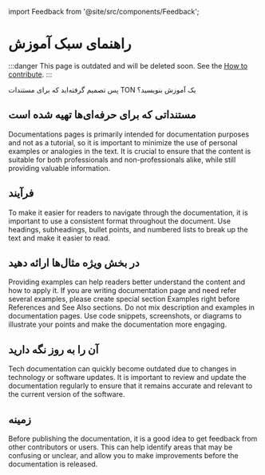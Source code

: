 import Feedback from '@site/src/components/Feedback';

# راهنمای سبک آموزش

:::danger
This page is outdated and will be deleted soon.
See the [How to contribute](/v3/contribute/).
:::

پس تصمیم گرفته‌اید که برای مستندات TON یک آموزش بنویسید؟

## مستنداتی که برای حرفه‌ای‌ها تهیه شده است

Documentations pages is primarily intended for documentation purposes and not as a tutorial, so it is important to minimize the use of personal examples or analogies in the text. It is crucial to ensure that the content is suitable for both professionals and non-professionals alike, while still providing valuable information.

## فرآیند

To make it easier for readers to navigate through the documentation, it is important to use a consistent format throughout the document. Use headings, subheadings, bullet points, and numbered lists to break up the text and make it easier to read.

## در بخش ویژه مثال‌ها ارائه دهید

Providing examples can help readers better understand the content and how to apply it. If you are writing documentation page and need refer several examples, please create special section Examples right before References and See Also sections. Do not mix description and examples in documentation pages.
Use code snippets, screenshots, or diagrams to illustrate your points and make the documentation more engaging.

## آن را به روز نگه دارید

Tech documentation can quickly become outdated due to changes in technology or software updates. It is important to review and update the documentation regularly to ensure that it remains accurate and relevant to the current version of the software.

## زمینه

Before publishing the documentation, it is a good idea to get feedback from other contributors or users. This can help identify areas that may be confusing or unclear, and allow you to make improvements before the documentation is released. <Feedback />

